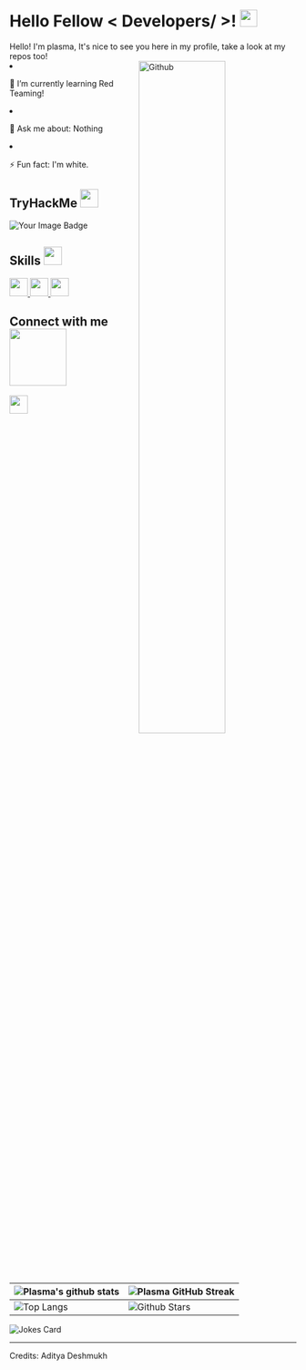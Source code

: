 <h1> Hello Fellow &lt; Developers/ &gt;! <img src="https://raw.githubusercontent.com/MartinHeinz/MartinHeinz/master/wave.gif" width="30px"> </h1>
<p align="center">
</p>
<div size="20px"> Hello! I'm plasma, It's nice to see you here in my profile, take a look at my repos too!
</div>
<img width="55%" align="right" alt="Github" src="https://raw.githubusercontent.com/onimur/.github/master/.resources/git-header.svg">
</li>
<li>
<p>    🌱 I’m currently learning Red Teaming!</p>
</li>
</li>
<li>
<p>    💬 Ask me about: Nothing</p>
</li>
<li>
<p>    ⚡ Fun fact: I'm white.</p>
</li>
</ul>
<h2> TryHackMe <img src="https://assets.tryhackme.com/img/logo/tryhackme_logo_full.svg" width="32px"> </h2>
<img src="https://tryhackme-badges.s3.amazonaws.com/primexcelestial.png" alt="Your Image Badge" />
<h2> Skills <img src="https://media2.giphy.com/media/QssGEmpkyEOhBCb7e1/giphy.gif?cid=ecf05e47a0n3gi1bfqntqmob8g9aid1oyj2wr3ds3mg700bl&amp;rid=giphy.gif" width="32px"> </h2>
<a href="https://github.com/Aditya664?tab=repositories&amp;q=&amp;type=&amp;language=python&amp;sort="> <img width="32px" src="https://raw.githubusercontent.com/rahulbanerjee26/githubAboutMeGenerator/main/icons/python.svg"> </a>
<a href="https://github.com/Aditya664?tab=repositories&amp;q=&amp;type=&amp;language=python&amp;sort="> <img width="32px" src="https://raw.githubusercontent.com/rahulbanerjee26/githubAboutMeGenerator/main/icons/linux.svg"> </a>
<a href="https://github.com/plasma-bls?tab=repositories&amp;q=&amp;type=&amp;language=csharp&amp;sort="> <img width="32px" src="https://raw.githubusercontent.com/rahulbanerjee26/githubAboutMeGenerator/main/icons/csharp.svg"> </a>
<h2> Connect with me <img src="https://raw.githubusercontent.com/ShahriarShafin/ShahriarShafin/main/Assets/handshake.gif" width="100px"> </h2>
<a href="https://discord.com/users/1261325794546814977"> <img width="32px" align="middle" src="https://raw.githubusercontent.com/rahulbanerjee26/githubAboutMeGenerator/main/icons/discord.svg"></a>
<br>
<br>
  <br>




<table><thead><tr><th><img src="https://github-readme-stats.vercel.app/api?username=plasma-bls&amp;show_icons=true&amp;theme=tokyonight" alt="Plasma's github stats"></th><th><img src="https://github-readme-streak-stats.herokuapp.com/?user=plasma-bls&amp;theme=tokyonight" alt="Plasma GitHub Streak"></th></tr></thead><tbody><tr><td><img src="https://github-readme-stats.vercel.app/api/top-langs/?username=plasma-bls&amp;theme=tokyonight" alt="Top Langs"></td><td><img src="https://github-readme-stats.vercel.app/api?username=plasma-bls&amp;show_icons=true&amp;locale=en&amp;count_private=true&amp;hide_rank=true&amp;custom_title=My%20GitHub%20Stats&amp;disable_animations=true&amp;theme=tokyonight" alt="Github Stars"></td></tr></tbody></table>
<!-- HTML -->
<img src="https://readme-jokes.vercel.app/api" alt="Jokes Card" />
<br>
<hr>
<p>Credits: Aditya Deshmukh</p>
